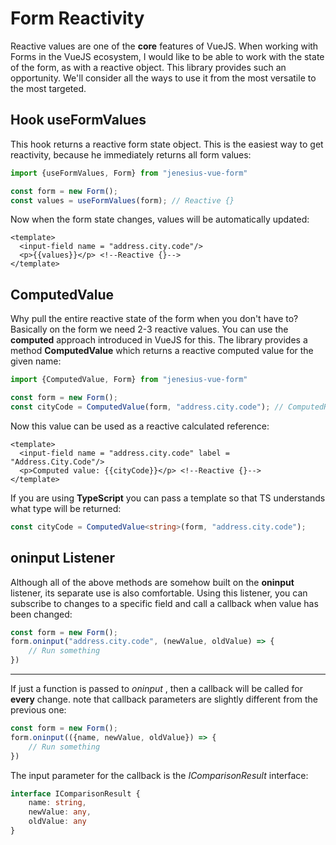<script setup>
import WidgetExampleFromUseFormValues from '../components/widget-example-form-use-form-values.vue';
import WidgetExampleFromComputedValue from '../components/widget-example-form-computed-value.vue';
</script>
# Form Reactivity
Reactive values are one of the **core** features of VueJS. When working with Forms in the VueJS ecosystem, I would like 
to be able to work with the state of the form, as with a reactive object. This library provides such an opportunity.
We'll consider all the ways to use it from the most versatile to the most targeted.

## Hook useFormValues
This hook returns a reactive form state object. This is the easiest way to get reactivity, because he immediately
returns all form values:
```ts
import {useFormValues, Form} from "jenesius-vue-form"

const form = new Form();
const values = useFormValues(form); // Reactive {}
```
Now when the form state changes, values will be automatically updated:
```vue
<template>
  <input-field name = "address.city.code"/>
  <p>{{values}}</p> <!--Reactive {}-->
</template>
```
<WidgetExampleFromUseFormValues/>

## ComputedValue
Why pull the entire reactive state of the form when you don't have to? Basically on the form we need 2-3 reactive
values. You can use the **computed** approach introduced in VueJS for this. The library provides a method
**ComputedValue** which returns a reactive computed value for the given name:
```ts
import {ComputedValue, Form} from "jenesius-vue-form"

const form = new Form();
const cityCode = ComputedValue(form, "address.city.code"); // ComputedRef 
```
Now this value can be used as a reactive calculated reference:
```vue
<template>
  <input-field name = "address.city.code" label = "Address.City.Code"/>
  <p>Computed value: {{cityCode}}</p> <!--Reactive {}-->
</template>
```
<WidgetExampleFromComputedValue/>

If you are using **TypeScript** you can pass a template so that TS understands what type will be returned:
```ts
const cityCode = ComputedValue<string>(form, "address.city.code");
```

## oninput Listener

Although all of the above methods are somehow built on the **oninput** listener, its separate use is also
comfortable. Using this listener, you can subscribe to changes to a specific field and call a callback when
value has been changed:
```ts
const form = new Form();
form.oninput("address.city.code", (newValue, oldValue) => {
    // Run something
})
```
----
If just a function is passed to *oninput* , then a callback will be called for **every** change. note that
callback parameters are slightly different from the previous one:
```ts
const form = new Form();
form.oninput(({name, newValue, oldValue}) => {
    // Run something
})
```
The input parameter for the callback is the *IComparisonResult* interface:
```ts
interface IComparisonResult {
    name: string,
    newValue: any,
    oldValue: any
}
```